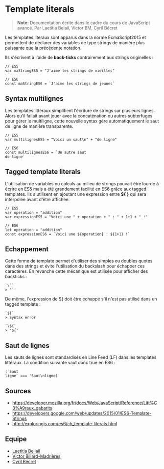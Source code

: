 
Template literals
===================

> **Note:**
> Documentation écrite dans le cadre du cours de JavaScript avancé.
> Par Laetitia Belail, Victor BM, Cyril Bécret


Les templates literaux sont apparus dans la norme EcmaScript2015 et permettent de déclarer des variables de type strings de manière plus puissante que la précédente notation.

Ils s'écrivent à l'aide de **back-ticks** contrairement aux strings originelles :
```
// ES5
var maStringES5 = "J'aime les strings de vieilles"
```
```
// ES6
const maStringES6 = `J'aime les strings de jeunes`
```


Syntax multilignes
-------------
Les templates littéraux simplifient l'écriture de strings sur plusieurs lignes. Alors qu'il fallait avant jouer avec la concaténation ou autres subterfuges pour gérer le multiligne, cette nouvelle syntax gère automatiquement le saut de ligne de manière transparente.
```
// ES5
var multilignesES5 = "Voici un saut\n" + "de ligne"
```
```
// ES6
const multilignesES6 = `Un autre saut
de ligne`
```


Tagged template literals
-------------
L'utilisation de variables ou calculs au milieu de strings pouvait être lourde à écrire en ES5 mais a été grandement facilité en ES6 grâce aux tagged templates. Ils s'utilisent en ajoutant une expression entre **${ }** qui sera interpolée avant d'être affichée.
```
// ES5
var operation = "addition"
var expressionES5 = "Voici une " + operation + " : " + 1+1 + " !"
```
```
// ES6
let operation = "addition"
const expressionES6 = `Voici une ${operation} : ${1+1} !`
```


Echappement
-------------
Cette forme de template permet d'utiliser des simples ou doubles quotes dans des strings et évite l'utilisation du backslash pour échapper ces caractères. En revanche cette mécanique est utilisée pour afficher des backticks : 
```
`\``
> '`'
```
De même, l'expression de ${ doit être échappé s'il n'est pas utilisé dans un tagged template :
```
`${`
> Syntax error
```
```
`\${`
> '${'
```


Saut de lignes
-------------
Les sauts de lignes sont standardisés en Line Feed (LF) dans les templates littéraux. La condition suivante vaut donc true en ES6 :
```
(`Saut
ligne` === 'Saut\nligne)
```


## Sources
- https://developer.mozilla.org/fr/docs/Web/JavaScript/Reference/Litt%C3%A9raux_gabarits
- https://developers.google.com/web/updates/2015/01/ES6-Template-Strings
- http://exploringjs.com/es6/ch_template-literals.html


## Equipe
- [Laetitia Bellail](https://github.com/laetisbel)
- [Victor Billard-Madrières](https://github.com/vbillardm)
- [Cyril Bécret](https://github.com/cbecret)
